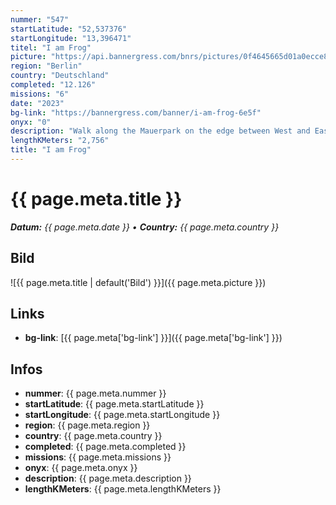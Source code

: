 ```yaml
---
nummer: "547"
startLatitude: "52,537376"
startLongitude: "13,396471"
titel: "I am Frog"
picture: "https://api.bannergress.com/bnrs/pictures/0f4645665d01a0ecce84e1bb011abafc"
region: "Berlin"
country: "Deutschland"
completed: "12.126"
missions: "6"
date: "2023"
bg-link: "https://bannergress.com/banner/i-am-frog-6e5f"
onyx: "0"
description: "Walk along the Mauerpark on the edge between West and East Berlin"
lengthKMeters: "2,756"
title: "I am Frog"
---
```


# {{ page.meta.title }}
_**Datum:** {{ page.meta.date }} • **Country:** {{ page.meta.country }}_

## Bild
![{{ page.meta.title | default('Bild') }}]({{ page.meta.picture }})

## Links
- **bg-link**: [{{ page.meta['bg-link'] }}]({{ page.meta['bg-link'] }})

## Infos
- **nummer**: {{ page.meta.nummer }}
- **startLatitude**: {{ page.meta.startLatitude }}
- **startLongitude**: {{ page.meta.startLongitude }}
- **region**: {{ page.meta.region }}
- **country**: {{ page.meta.country }}
- **completed**: {{ page.meta.completed }}
- **missions**: {{ page.meta.missions }}
- **onyx**: {{ page.meta.onyx }}
- **description**: {{ page.meta.description }}
- **lengthKMeters**: {{ page.meta.lengthKMeters }}

